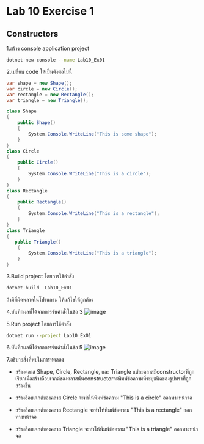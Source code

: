 # Lab 10 Exercise 1

## Constructors

1.สร้าง console application project

```cmd
dotnet new console --name Lab10_Ex01
```

2.เปลี่ยน code ให้เป็นดังต่อไปนี้

```cs
var shape = new Shape();
var circle = new Circle();
var rectangle = new Rectangle();
var triangle = new Triangle();

class Shape
{
    public Shape()
    {
        System.Console.WriteLine("This is some shape");
    }
}
class Circle
{
    public Circle()
    {
        System.Console.WriteLine("This is a circle");
    }
}
class Rectangle
{
    public Rectangle()
    {
        System.Console.WriteLine("This is a rectangle");
    }
}
class Triangle
{
   public Triangle()
    {
        System.Console.WriteLine("This is a triangle");
    }
}
```

3.Build project โดยการใช้คำสั่ง

```cmd
dotnet build  Lab10_Ex01
```

ถ้ามีที่ผิดพลาดในโปรแกรม ให้แก้ไขให้ถูกต้อง

4.บันทึกผลที่ได้จากการรันคำสั่งในข้อ 3
![image](https://github.com/65030121natthamon/03376836-OOP-2566-Lab-10/assets/144195611/203d982b-19ac-438a-ad88-54de9c11ffe1)

5.Run project โดยการใช้คำสั่ง

```cmd
dotnet run --project Lab10_Ex01
```

6.บันทึกผลที่ได้จากการรันคำสั่งในข้อ 5
![image](https://github.com/65030121natthamon/03376836-OOP-2566-Lab-10/assets/144195611/8eb6d3ca-be39-4fd0-8c54-00bc29bc78a7)

7.อธิบายสิ่งที่พบในการทดลอง
- สร้างคลาส Shape, Circle, Rectangle, และ Triangle แต่ละคลาสมีconstructorที่ถูกเรียกเมื่อสร้างอ็อบเจกต์ของคลาสนั้นconstructorจะพิมพ์ข้อความที่ระบุชนิดของรูปทรงที่ถูกสร้างขึ้น
- สร้างอ็อบเจกต์ของคลาส Circle จะทำให้พิมพ์ข้อความ "This is a circle" ออกทางหน้าจอ

- สร้างอ็อบเจกต์ของคลาส Rectangle จะทำให้พิมพ์ข้อความ "This is a rectangle" ออกทางหน้าจอ

- สร้างอ็อบเจกต์ของคลาส Triangle จะทำให้พิมพ์ข้อความ "This is a triangle" ออกทางหน้าจอ





